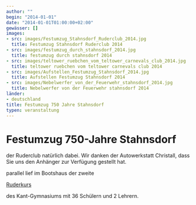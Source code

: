 ```yaml
---
author: ""
begin: "2014-01-01"
date: "2014-01-01T01:00:00+02:00"
gewässer: []
images:
- src: images/Festumzug_Stahnsdorf_Ruderclub_2014.jpg
  title: Festumzug Stahnsdorf Ruderclub 2014
- src: images/festumzug_durch_stahnsdorf_2014.jpg
  title: festumzug durch stahnsdorf 2014
- src: images/teltower_ruebchen_vom_teltower_carnevals_club_2014.jpg
  title: teltower ruebchen vom teltower carnevals club 2014
- src: images/Aufstellen_Festumzug_Stahnsdorf_2014.jpg
  title: Aufstellen Festumzug Stahnsdorf 2014
- src: images/Nebelwerfer_von_der_Feuerwehr_stahnsdorf_2014.jpg
  title: Nebelwerfer von der Feuerwehr stahnsdorf 2014
länder: 
- deutschland
title: Festumzug 750 Jahre Stahnsdorf
typen: veranstaltung
---
```



# Festumzug 750-Jahre Stahnsdorf


der Ruderclub natürlich dabei. Wir danken der Autowerkstatt Christall, dass Sie uns den Anhänger zur Verfügung gestellt hat.

parallel lief im Bootshaus der zweite

[Ruderkurs](/berichte/2014/schulrudern_kant_2014-2)

des Kant-Gymnasiums mit 36 Schülern und 2 Lehrern.
